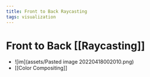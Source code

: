 ```yaml
---
title: Front to Back Raycasting
tags: visualization
---
```


# Front to Back [[Raycasting]]
- ![im](assets/Pasted image 20220418002010.png)
- [[Color Compositing]]
















